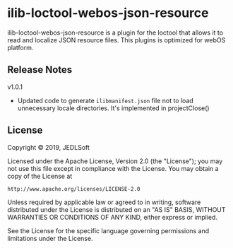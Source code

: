 # ilib-loctool-webos-json-resource
ilib-loctool-webos-json-resource is a plugin for the loctool that
allows it to read and localize JSON resource files. This plugins is optimized for webOS platform.

## Release Notes

v1.0.1
- Updated code to generate `ilibmanifest.json` file not to load unnecessary locale directories.
  It's implemented in projectClose()

## License

Copyright © 2019, JEDLSoft

Licensed under the Apache License, Version 2.0 (the "License");
you may not use this file except in compliance with the License.
You may obtain a copy of the License at

    http://www.apache.org/licenses/LICENSE-2.0

Unless required by applicable law or agreed to in writing, software
distributed under the License is distributed on an "AS IS" BASIS,
WITHOUT WARRANTIES OR CONDITIONS OF ANY KIND, either express or implied.

See the License for the specific language governing permissions and
limitations under the License.
